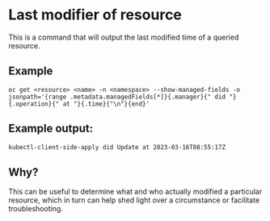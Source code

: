 
# Last modifier of resource
This is a command that will output the last modified time of a queried resource.

## Example

```
oc get <resource> <name> -n <namespace> --show-managed-fields -o jsonpath='{range .metadata.managedFields[*]}{.manager}{" did "}{.operation}{" at "}{.time}{"\n"}{end}'
```

## Example output:

```sh
kubectl-client-side-apply did Update at 2023-03-16T08:55:17Z
```

## Why?
This can be useful to determine what and who actually modified a particular resource, which in turn can help shed light over a circumstance or facilitate troubleshooting.